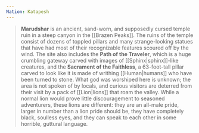 ```yaml
---
Nation: Katapesh
---
```

> **Marudshar** is an ancient, sand-worn, and supposedly cursed temple ruin in a steep canyon in the [[Brazen Peaks]]. The ruins of the temple consist of dozens of toppled pillars and many strange-looking statues that have had most of their recognizable features scoured off by the wind.
> The site also includes the **Path of the Traveler**, which is a huge crumbling gateway carved with images of [[Sphinx|sphinx]]-like creatures, and the **Sacrament of the Faithless**, a 63-foot-tall pillar carved to look like it is made of writhing [[Human|humans]] who have been turned to stone. What god was worshiped here is unknown; the area is not spoken of by locals, and curious visitors are deterred from their visit by a pack of [[Lion|lions]] that roam the valley.
> While a normal lion would prove little discouragement to seasoned adventurers, these lions are different: they are an all-male pride, larger in number than a lion pride should be, they have completely black, soulless eyes, and they can speak to each other in some horrible, guttural language.